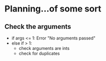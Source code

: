 # Planning...of some sort

## Check the arguments
- if args <= 1: Error "No arguments passed"
- else if > 1:
	- check arguments are ints
	- check for duplicates

